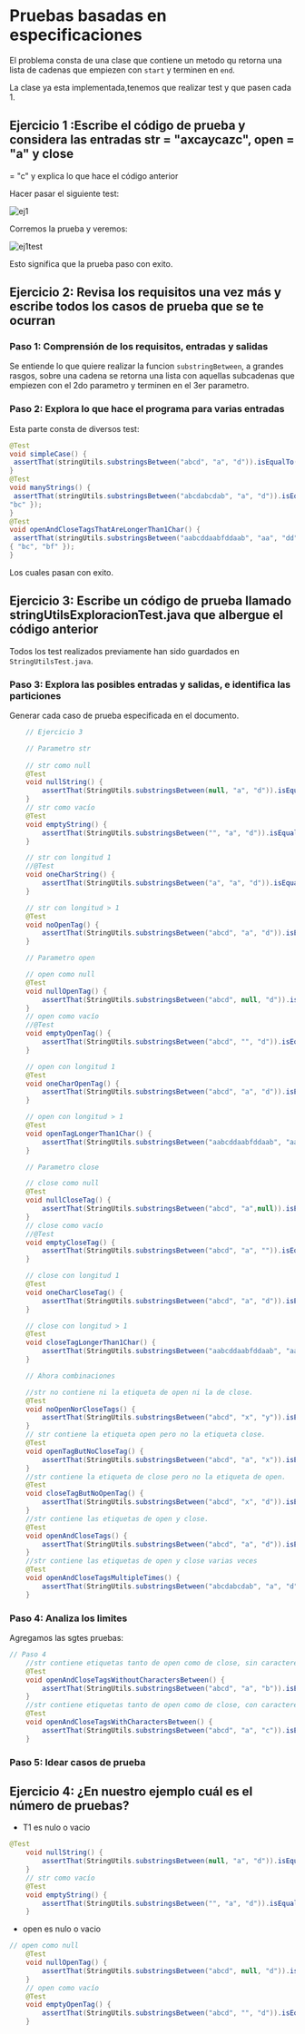 # Pruebas basadas en especificaciones

El problema consta de una clase que contiene un metodo qu retorna una lista de cadenas que empiezen con `start` y terminen en `end`.

La clase ya esta implementada,tenemos que realizar test y que pasen cada 1.

## Ejercicio 1 :Escribe el código de prueba y considera las entradas str = "axcaycazc", open = "a" y close

= "c" y explica lo que hace el código anterior

Hacer pasar el siguiente test:

![ej1](/Actividad-PruebasBasadasEnEspecificaciones/images/ej1.png)

Corremos la prueba y veremos:

![ej1test](/Actividad-PruebasBasadasEnEspecificaciones/images/ej1testpassed.png)

Esto significa que la prueba paso con exito.

## Ejercicio 2: Revisa los requisitos una vez más y escribe todos los casos de prueba que se te ocurran

### Paso 1: Comprensión de los requisitos, entradas y salidas

Se entiende lo que quiere realizar la funcion `substringBetween`, a grandes rasgos, sobre una cadena se retorna una lista con aquellas subcadenas que empiezen con el 2do parametro y terminen en el 3er parametro.

### Paso 2: Explora lo que hace el programa para varias entradas

Esta parte consta de diversos test:

```java
@Test
void simpleCase() {
 assertThat(stringUtils.substringsBetween("abcd", "a", "d")).isEqualTo(new String[] { "bc" });
}
@Test
void manyStrings() {
 assertThat(stringUtils.substringsBetween("abcdabcdab", "a", "d")).isEqualTo(new String[] { "bc",
"bc" });
}
@Test
void openAndCloseTagsThatAreLongerThan1Char() {
 assertThat(stringUtils.substringsBetween("aabcddaabfddaab", "aa", "dd")).isEqualTo(new String[]
{ "bc", "bf" });
}
```

Los cuales pasan con exito.

## Ejercicio 3: Escribe un código de prueba llamado stringUtilsExploracionTest.java que albergue el código anterior

Todos los test realizados previamente han sido guardados en `StringUtilsTest.java`.

### Paso 3: Explora las posibles entradas y salidas, e identifica las particiones

Generar cada caso de prueba especificada en el documento.

```java
    // Ejercicio 3

    // Parametro str
    
    // str como null
    @Test
    void nullString() {
        assertThat(StringUtils.substringsBetween(null, "a", "d")).isEqualTo(null);
    }
    // str como vacío
    @Test
    void emptyString() {
        assertThat(StringUtils.substringsBetween("", "a", "d")).isEqualTo(new String[] { });
    }

    // str con longitud 1
    //@Test
    void oneCharString() {
        assertThat(StringUtils.substringsBetween("a", "a", "d")).isEqualTo(new String[] { });
    }

    // str con longitud > 1
    @Test
    void noOpenTag() {
        assertThat(StringUtils.substringsBetween("abcd", "a", "d")).isEqualTo(new String[] {"bc"});
    }

    // Parametro open

    // open como null
    @Test
    void nullOpenTag() {
        assertThat(StringUtils.substringsBetween("abcd", null, "d")).isEqualTo(null);
    }
    // open como vacío
    //@Test
    void emptyOpenTag() {
        assertThat(StringUtils.substringsBetween("abcd", "", "d")).isEqualTo(null);
    }

    // open con longitud 1
    @Test
    void oneCharOpenTag() {
        assertThat(StringUtils.substringsBetween("abcd", "a", "d")).isEqualTo(new String[] { "bc" });
    }

    // open con longitud > 1
    @Test
    void openTagLongerThan1Char() {
        assertThat(StringUtils.substringsBetween("aabcddaabfddaab", "aa", "dd")).isEqualTo(new String[] { "bc", "bf" });
    }

    // Parametro close

    // close como null
    @Test
    void nullCloseTag() {
        assertThat(StringUtils.substringsBetween("abcd", "a",null)).isEqualTo(null);
    }
    // close como vacío
    //@Test
    void emptyCloseTag() {
        assertThat(StringUtils.substringsBetween("abcd", "a", "")).isEqualTo(null);
    }

    // close con longitud 1
    @Test
    void oneCharCloseTag() {
        assertThat(StringUtils.substringsBetween("abcd", "a", "d")).isEqualTo(new String[] { "bc" });
    }

    // close con longitud > 1
    @Test
    void closeTagLongerThan1Char() {
        assertThat(StringUtils.substringsBetween("aabcddaabfddaab", "aa", "dd")).isEqualTo(new String[] { "bc", "bf" });
    }

    // Ahora combinaciones 

    //str no contiene ni la etiqueta de open ni la de close.
    @Test
    void noOpenNorCloseTags() {
        assertThat(StringUtils.substringsBetween("abcd", "x", "y")).isEqualTo(null);
    }   
    // str contiene la etiqueta open pero no la etiqueta close.
    @Test
    void openTagButNoCloseTag() {
        assertThat(StringUtils.substringsBetween("abcd", "a", "x")).isEqualTo(null);
    }
    //str contiene la etiqueta de close pero no la etiqueta de open.
    @Test
    void closeTagButNoOpenTag() {
        assertThat(StringUtils.substringsBetween("abcd", "x", "d")).isEqualTo(null);
    }
    //str contiene las etiquetas de open y close.
    @Test
    void openAndCloseTags() {
        assertThat(StringUtils.substringsBetween("abcd", "a", "d")).isEqualTo(new String[] { "bc" });
    }
    //str contiene las etiquetas de open y close varias veces
    @Test
    void openAndCloseTagsMultipleTimes() {
        assertThat(StringUtils.substringsBetween("abcdabcdab", "a", "d")).isEqualTo(new String[] { "bc", "bc" });
    }
```

### Paso 4: Analiza los limites

Agregamos las sgtes pruebas:

```java
// Paso 4
    //str contiene etiquetas tanto de open como de close, sin caracteres entre ellas.
    @Test
    void openAndCloseTagsWithoutCharactersBetween() {
        assertThat(StringUtils.substringsBetween("abcd", "a", "b")).isEqualTo(new String[] {""});
    }
    //str contiene etiquetas tanto de open como de close, con caracteres entre ellas.
    @Test
    void openAndCloseTagsWithCharactersBetween() {
        assertThat(StringUtils.substringsBetween("abcd", "a", "c")).isEqualTo(new String[] { "b" });
    }
```

### Paso 5: Idear casos de prueba

## Ejercicio 4: ¿En nuestro ejemplo cuál es el número de pruebas?

* T1 es nulo o vacio

```java
@Test
    void nullString() {
        assertThat(StringUtils.substringsBetween(null, "a", "d")).isEqualTo(null);
    }
    // str como vacío
    @Test
    void emptyString() {
        assertThat(StringUtils.substringsBetween("", "a", "d")).isEqualTo(new String[] { });
    }
```

* open es nulo o vacio

```java
// open como null
    @Test
    void nullOpenTag() {
        assertThat(StringUtils.substringsBetween("abcd", null, "d")).isEqualTo(null);
    }
    // open como vacío
    @Test
    void emptyOpenTag() {
        assertThat(StringUtils.substringsBetween("abcd", "", "d")).isEqualTo(null);
    }
```
